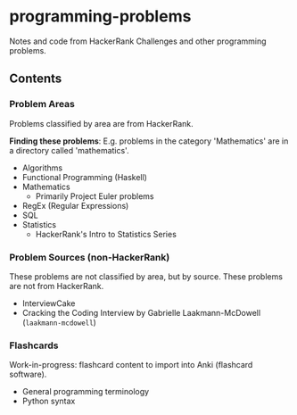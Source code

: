 # programming-problems
Notes and code from HackerRank Challenges and other programming problems.

## Contents
### Problem Areas
Problems classified by area are from HackerRank. 

**Finding these problems**: E.g. problems in the category 'Mathematics' are in a directory called 'mathematics'.
* Algorithms
* Functional Programming (Haskell)
* Mathematics
  * Primarily Project Euler problems
* RegEx (Regular Expressions)
* SQL
* Statistics 
  * HackerRank's Intro to Statistics Series

### Problem Sources (non-HackerRank)
These problems are not classified by area, but by source. These problems are not from HackerRank.
* InterviewCake
* Cracking the Coding Interview by Gabrielle Laakmann-McDowell (`laakmann-mcdowell`)

### Flashcards
Work-in-progress: flashcard content to import into Anki (flashcard software).
* General programming terminology
* Python syntax
